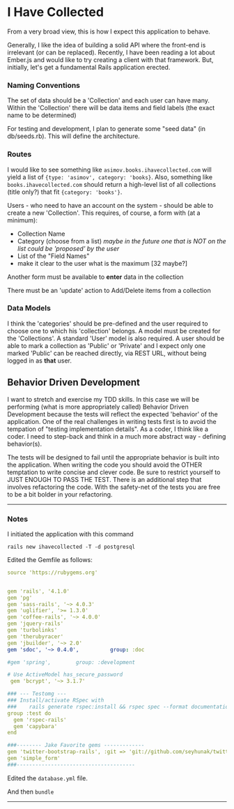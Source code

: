 # I Have Collected

From a very broad view, this is how I expect this application to behave.

Generally, I like the idea of building a solid API where the front-end is irrelevant (or can be replaced).  Recently, I have been reading a lot about Ember.js and would like to try creating a client with that framework.
But, initially, let's get a fundamental Rails application erected.

### Naming Conventions

The set of data should be a 'Collection' and each user can have many.
Within the 'Collection' there will be data items and field labels (the exact name to be determined)

For testing and development, I plan to generate some "seed data" (in db/seeds.rb).  This will define the architecture.

### Routes

I would like to see something like `asimov.books.ihavecollected.com` will yield a list of `{type: 'asimov', category: 'books}`.
Also, something like `books.ihavecollected.com` should return a high-level list of all collections (title only?) that fit `{category: 'books'}`.

Users - who need to have an account on the system - should be able to create a new 'Collection'.  This requires, of course, a form with (at a minimum):
 - Collection Name
 - Category (choose from a list) *maybe in the future one that is NOT on the list could be 'proposed' by the user*
 - List of the "Field Names"
 - make it clear to the user what is the maximum [32 maybe?]
 
Another form must be available to **enter** data in the collection

There must be an 'update' action to Add/Delete items from a collection

### Data Models

I think the 'categories' should be pre-defined and the user required to choose one to which his 'collection' belongs.
A model must be created for the 'Collections'.
A standard 'User' model is also required.
A user should be able to mark a collection as 'Public' or 'Private' and I expect only one marked 'Public' can be reached directly, via REST URL, without being logged in as **that** user.

## Behavior Driven Development

I want to stretch and exercise my TDD skills.  In this case we will be performing (what is more appropriately called) Behavior Driven Development because the tests will reflect the expected 'behavior' of the application.  One of the real challenges in writing tests first is to avoid the tempation of "testing implementation details".  As a coder, I think like a coder.  I need to step-back and think in a much more abstract way - defining behavior(s).

The tests will be designed to fail until the appropriate behavior is built into the application.  When writing the code you should avoid the OTHER temptation to write concise and clever code.  Be sure to restrict yourself to JUST ENOUGH TO PASS THE TEST.  There is an additional step that involves refactoring the code.  With the safety-net of the tests you are free to be a bit bolder in your refactoring.

---

### Notes

I initiated the application with this command

```
rails new ihavecollected -T -d postgresql
```

Edited the Gemfile as follows: 

```yaml
source 'https://rubygems.org'


gem 'rails', '4.1.0'
gem 'pg'
gem 'sass-rails', '~> 4.0.3'
gem 'uglifier', '>= 1.3.0'
gem 'coffee-rails', '~> 4.0.0'
gem 'jquery-rails'
gem 'turbolinks'
gem 'therubyracer'
gem 'jbuilder', '~> 2.0'
gem 'sdoc', '~> 0.4.0',          group: :doc

#gem 'spring',        group: :development

# Use ActiveModel has_secure_password
 gem 'bcrypt', '~> 3.1.7'

### --- Testomg ---
### Install/activate RSpec with 
###    rails generate rspec:install && rspec spec --format documentation
group :test do
  gem 'rspec-rails'
  gem 'capybara'
end

###-------- Jake Favorite gems -------------
gem 'twitter-bootstrap-rails', :git => 'git://github.com/seyhunak/twitter-bootstrap-rails.git'
gem 'simple_form'
###--------------------------------------

```

Edited the `database.yml` file.

And then `bundle`

---

